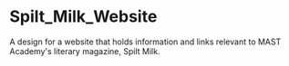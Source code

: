 # Spilt_Milk_Website
A design for a website that holds information and links relevant to MAST Academy's literary magazine, Spilt Milk.
